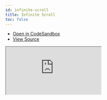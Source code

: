 ```yaml
---
id: infinite-scroll
title: Infinite Scroll
toc: false
---
```


- [Open in CodeSandbox](https://codesandbox.io/s/github/tannerlinsley/react-virtual/tree/master/examples/infinite-scroll)
- [View Source](https://github.com/tannerlinsley/react-virtual/tree/master/examples/infinite-scroll)

<iframe
  src="https://codesandbox.io/embed/github/tannerlinsley/react-virtual/tree/master/examples/infinite-scroll?autoresize=1&fontsize=14&theme=dark"
  title="tannerlinsley/react-virtual: infinite-scroll"
  sandbox="allow-forms allow-modals allow-popups allow-presentation allow-same-origin allow-scripts"
  style={{
    width: '100%',
    height: '80vh',
    border: '0',
    borderRadius: 8,
    overflow: 'hidden',
    position: 'static',
    zIndex: 0,
  }}
></iframe>

